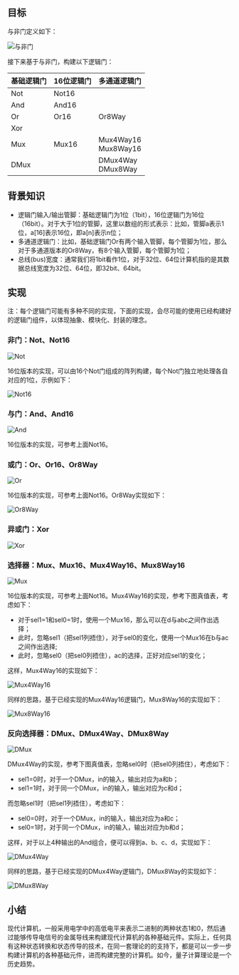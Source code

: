 

## 目标

与非门定义如下：

![与非门](/img/ch01_Nand.png)

接下来基于与非门，构建以下逻辑门：

| 基础逻辑门  | 16位逻辑门 | 多通道逻辑门 |
| ----- | ----- | ----- |
| Not | Not16 | |
| And | And16 | |
| Or | Or16 | Or8Way |
| Xor | | 
| Mux | Mux16 | Mux4Way16 <br> Mux8Way16 |
| DMux | | DMux4Way <br> DMux8Way |


## 背景知识

+ 逻辑门输入/输出管脚：基础逻辑门为1位（1bit），16位逻辑门为16位（16bit）。对于大于1位的管脚，这里以数组的形式表示：比如，管脚a表示1位，a[16]表示16位，即a[n]表示n位；
+ 多通道逻辑门：比如，基础逻辑门Or有两个输入管脚，每个管脚为1位，那么对于多通道版本的Or8Way，有8个输入管脚，每个管脚为1位；
+ 总线(bus)宽度：通常我们将1bit看作1位，对于32位、64位计算机指的是其数据总线宽度为32位、64位，即32bit、64bit。


## 实现

注：每个逻辑门可能有多种不同的实现，下面的实现，会尽可能的使用已经构建好的逻辑门组件，以体现抽象、模块化、封装的理念。

### 非门：Not、Not16

![Not](/img/ch01_Not.png)

16位版本的实现，可以由16个Not门组成的阵列构建，每个Not门独立地处理各自对应的1位，示例如下：

![Not16](/img/ch01_Not16.png)

### 与门：And、And16

![And](/img/ch01_And.png)

16位版本的实现，可参考上面Not16。

### 或门：Or、Or16、Or8Way

![Or](/img/ch01_Or.png)

16位版本的实现，可参考上面Not16。Or8Way实现如下：

![Or8Way](/img/ch01_Or8Way.png)

### 异或门：Xor

![Xor](/img/ch01_Xor.png)

### 选择器：Mux、Mux16、Mux4Way16、Mux8Way16

![Mux](/img/ch01_Mux.png)

16位版本的实现，可参考上面Not16。Mux4Way16的实现，参考下图真值表，考虑如下：
- 对于sel1=1和sel0=1时，使用一个Mux16，那么可以在d与abc之间作出选择；
- 此时，忽略sel1（把sel1列捂住），对于sel0的变化，使用一个Mux16在b与ac之间作出选择;
- 此时，忽略sel0（把sel0列捂住），ac的选择，正好对应sel1的变化；

这样，Mux4Way16的实现如下：

![Mux4Way16](/img/ch01_Mux4Way16.png)

同样的思路，基于已经实现的Mux4Way16逻辑门，Mux8Way16的实现如下：

![Mux8Way16](/img/ch01_Mux8Way16.png)

### 反向选择器：DMux、DMux4Way、DMux8Way

![DMux](/img/ch01_DMux.png)

DMux4Way的实现，参考下图真值表，忽略sel0时（把sel0列捂住），考虑如下：
- sel1=0时，对于一个DMux，in的输入，输出对应为a和b；
- sel1=1时，对于同一个DMux，in的输入，输出对应为c和d；

而忽略sel1时（把sel1列捂住），考虑如下：
- sel0=0时，对于一个DMux，in的输入，输出对应为a和c；
- sel0=1时，对于同一个DMux，in的输入，输出对应为b和d；

这样，对于以上4种输出的And组合，便可以得到a、b、c、d，实现如下：

![DMux4Way](/img/ch01_DMux4Way.png)

同样的思路，基于已经实现的DMux4Way逻辑门，DMux8Way的实现如下：

![DMux8Way](/img/ch01_DMux8Way.png)


## 小结

现代计算机，一般采用电学中的高低电平来表示二进制的两种状态1和0，然后通过能够传导电信号的金属导线来构建现代计算机的各种基础元件。实际上，任何具有这种状态转换和状态传导的技术，在同一套理论的的支持下，都是可以一步一步构建计算机的各种基础元件，进而构建完整的计算机。如今，量子计算理论是一个历史趋势。
